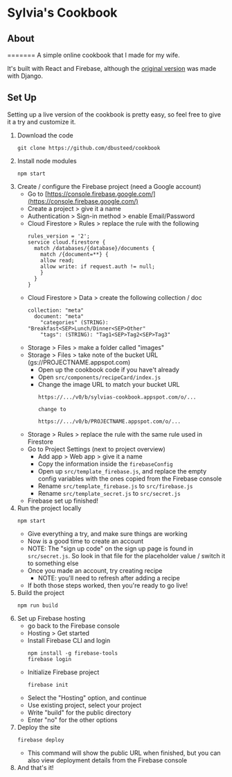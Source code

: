 # Sylvia's Cookbook

## About

<!-- 
    NOTE TO SELF:

    https://stackoverflow.com/questions/48826489/react-production-router-404-after-deep-refresh-firebase
-->
=======
A simple online cookbook that I made for my wife.

It's built with React and Firebase, although the [original version](https://github.com/dbusteed/cookbook-old) was made with Django.

## Set Up

Setting up a live version of the cookbook is pretty easy, so feel free to give it a try and customize it.

1. Download the code
    ```
    git clone https://github.com/dbusteed/cookbook
    ```
2. Install node modules
    ```
    npm start
    ```
3. Create / configure the Firebase project (need a Google account)
    * Go to [https://console.firebase.google.com/](https://console.firebase.google.com/)
    * Create a project > give it a name
    * Authentication > Sign-in method > enable Email/Password
    * Cloud Firestore > Rules > replace the rule with the following
        ```
        rules_version = '2';
        service cloud.firestore {
          match /databases/{database}/documents {
            match /{document=**} {
            allow read;
            allow write: if request.auth != null;
            }
          }
        }
        ```
    * Cloud Firestore > Data > create the following collection / doc
        ```
        collection: "meta"
          document: "meta"
            "categories" (STRING): "Breakfast<SEP>Lunch/Dinner<SEP>Other"
            "tags": (STRING): "Tag1<SEP>Tag2<SEP>Tag3"
        ```
    * Storage > Files > make a folder called "images"
    * Storage > Files > take note of the bucket URL (gs://PROJECTNAME.appspot.com)
        * Open up the cookbook code if you have't already
        * Open `src/components/recipeCard/index.js`
        * Change the image URL to match your bucket URL
            ```
            https://.../v0/b/sylvias-cookbook.appspot.com/o/...

            change to 

            https://.../v0/b/PROJECTNAME.appspot.com/o/...
            ``` 
    * Storage > Rules > replace the rule with the same rule used in Firestore
    * Go to Project Settings (next to project overview)
        * Add app > Web app > give it a name
        * Copy the information inside the `firebaseConfig`
        * Open up `src/template_firebase.js`, and replace the empty config variables with the ones copied from the Firebase console
        * Rename `src/template_firebase.js` to `src/firebase.js`
        * Rename `src/template_secret.js` to `src/secret.js`
    * Firebase set up finished!
4. Run the project locally
    ```
    npm start
    ```
    * Give everything a try, and make sure things are working
    * Now is a good time to create an account
    * NOTE: The "sign up code" on the sign up page is found in `src/secret.js`. So look in that file for the placeholder value / switch it to something else
    * Once you made an account, try creating recipe
        * NOTE: you'll need to refresh after adding a recipe
    * If both those steps worked, then you're ready to go live!
5. Build the project
    ```
    npm run build
    ```
6. Set up Firebase hosting
    * go back to the Firebase console
    * Hosting > Get started
    * Install Firebase CLI and login
        ```
        npm install -g firebase-tools
        firebase login
        ```
    * Initialize Firebase project
        ```
        firebase init
        ```
    * Select the "Hosting" option, and continue
    * Use existing project, select your project
    * Write "build" for the public directory
    * Enter "no" for the other options
7. Deploy the site
    ```
    firebase deploy
    ```
    * This command will show the public URL when finished, but you can also view deployment details from the Firebase console
8. And that's it!
